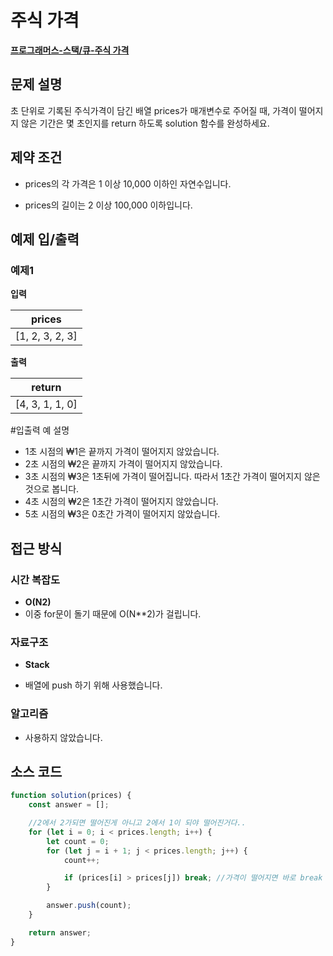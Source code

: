 # 주식 가격

**[프로그래머스-스택/큐-주식 가격](https://school.programmers.co.kr/learn/courses/30/lessons/42584)**

## 문제 설명

초 단위로 기록된 주식가격이 담긴 배열 prices가 매개변수로 주어질 때, 가격이 떨어지지 않은 기간은 몇 초인지를 return 하도록 solution 함수를 완성하세요.

## 제약 조건

-   prices의 각 가격은 1 이상 10,000 이하인 자연수입니다.

-   prices의 길이는 2 이상 100,000 이하입니다.

## 예제 입/출력

### 예제1

**입력**

| prices          |
| --------------- |
| [1, 2, 3, 2, 3] |

**출력**

| return          |
| --------------- |
| [4, 3, 1, 1, 0] |

#입출력 예 설명

-   1초 시점의 ₩1은 끝까지 가격이 떨어지지 않았습니다.
-   2초 시점의 ₩2은 끝까지 가격이 떨어지지 않았습니다.
-   3초 시점의 ₩3은 1초뒤에 가격이 떨어집니다. 따라서 1초간 가격이 떨어지지 않은 것으로 봅니다.
-   4초 시점의 ₩2은 1초간 가격이 떨어지지 않았습니다.
-   5초 시점의 ₩3은 0초간 가격이 떨어지지 않았습니다.

## 접근 방식

### 시간 복잡도

-   **O(N2)**
-   이중 for문이 돌기 때문에 O(N\*\*2)가 걸립니다.

### 자료구조

-   **Stack**

-   배열에 push 하기 위해 사용했습니다.

### 알고리즘

-   사용하지 않았습니다.

## 소스 코드

```js
function solution(prices) {
    const answer = [];

    //2에서 2가되면 떨어진게 아니고 2에서 1이 되야 떨어진거다..
    for (let i = 0; i < prices.length; i++) {
        let count = 0;
        for (let j = i + 1; j < prices.length; j++) {
            count++;

            if (prices[i] > prices[j]) break; //가격이 떨어지면 바로 break
        }

        answer.push(count);
    }

    return answer;
}
```
